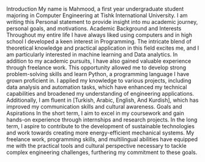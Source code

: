 Introduction 
My name is Mahmood, a first year undergraduate student majoring in Computer Engineering at Tishk International University. I am writing this Personal statement to provide insight into mu academic journey, personal goals, and motivations. 
Academic Background and Interests
Throughout my entire life I have always liked using computers and in high school I developed a keen interest in Programming. 
The intricate blend of theoretical knowledge and practical application in this field excites me, and I am particularly interested in machine learning and Data analytics. 
In addition to my academic pursuits, I have also gained valuable experience through freelance work. 
This opportunity allowed me to develop strong problem-solving skills and learn Python, a programming language I have grown proficient in. 
I applied my knowledge to various projects, including data analysis and automation tasks, which have enhanced my technical capabilities and broadened my understanding of engineering applications. 
Additionally, I am fluent in [Turkish, Arabic, English, And Kurdish], which has improved my communication skills and cultural awareness.
Goals and Aspirations 
In the short term, I aim to excel in my coursework and gain hands-on experience through internships and research projects. 
In the long term, I aspire to contribute to the development of sustainable technologies and work towards creating more energy-efficient mechanical systems.
My freelance work, programming skills, and multilingual abilities have equipped me with the practical tools and cultural perspective necessary to tackle complex engineering challenges, furthering my commitment to these goals.

